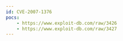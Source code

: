 ```yaml
---
id: CVE-2007-1376
pocs:
    - https://www.exploit-db.com/raw/3426
    - https://www.exploit-db.com/raw/3427
---
```


